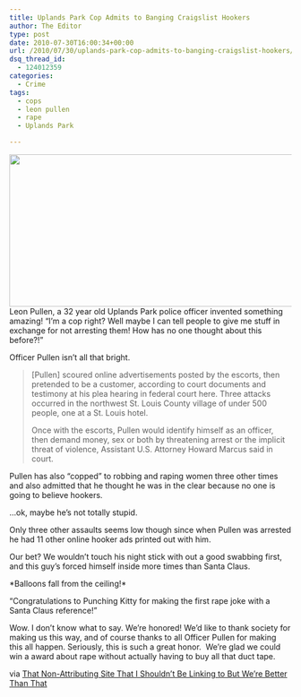 ```yaml
---
title: Uplands Park Cop Admits to Banging Craigslist Hookers
author: The Editor
type: post
date: 2010-07-30T16:00:34+00:00
url: /2010/07/30/uplands-park-cop-admits-to-banging-craigslist-hookers/
dsq_thread_id:
  - 124012359
categories:
  - Crime
tags:
  - cops
  - leon pullen
  - rape
  - Uplands Park

---
```

<a rel="attachment wp-att-5968" href="http://punchingkitty.com/2010/07/30/uplands-park-cop-admits-to-banging-craigslist-hookers/hooker-300x272/"><img class="aligncenter size-full wp-image-5968" title="hooker-300x272" src="http://media.punchingkitty.com/wordpress/2010/07/hooker-300x272.jpg" alt="" width="600" height="272" /></a>Leon Pullen, a 32 year old Uplands Park police officer invented something amazing! &#8220;I&#8217;m a cop right? Well maybe I can tell people to give me stuff in exchange for not arresting them! How has no one thought about this before?!&#8221;

Officer Pullen isn&#8217;t all that bright.

> [Pullen] scoured online advertisements posted by the escorts, then pretended to be a customer, according to court documents and testimony at his plea hearing in federal court here. Three attacks occurred in the northwest St. Louis County village of under 500 people, one at a St. Louis hotel.
> 
> Once with the escorts, Pullen would identify himself as an officer, then demand money, sex or both by threatening arrest or the implicit threat of violence, Assistant U.S. Attorney Howard Marcus said in court.

Pullen has also &#8220;copped&#8221; to robbing and raping women three other times and also admitted that he thought he was in the clear because no one is going to believe hookers.

&#8230;ok, maybe he&#8217;s not totally stupid.

Only three other assaults seems low though since when Pullen was arrested he had 11 other online hooker ads printed out with him.

Our bet? We wouldn&#8217;t touch his night stick with out a good swabbing first, and this guy&#8217;s forced himself inside more times than Santa Claus.

\*Balloons fall from the ceiling!\*

&#8220;Congratulations to Punching Kitty for making the first rape joke with a Santa Claus reference!&#8221;

Wow. I don&#8217;t know what to say. We&#8217;re honored! We&#8217;d like to thank society for making us this way, and of course thanks to all Officer Pullen for making this all happen. Seriously, this is such a great honor.  We&#8217;re glad we could win a award about rape without actually having to buy all that duct tape.

via <a href="http://www.stltoday.com/news/local/crime-and-courts/article_9f04b16e-9fb3-56c9-bdc9-172cda70c3fe.html" target="_blank">That Non-Attributing Site That I Shouldn&#8217;t Be Linking to But We&#8217;re Better Than That</a>